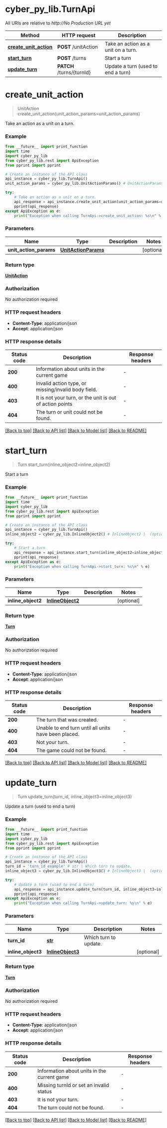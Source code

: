 # cyber_py_lib.TurnApi

All URIs are relative to *http://No Production URL yet*

Method | HTTP request | Description
------------- | ------------- | -------------
[**create_unit_action**](TurnApi.md#create_unit_action) | **POST** /unitAction | Take an action as a unit on a turn.
[**start_turn**](TurnApi.md#start_turn) | **POST** /turns | Start a turn
[**update_turn**](TurnApi.md#update_turn) | **PATCH** /turns/{turnId} | Update a turn (used to end a turn)


# **create_unit_action**
> UnitAction create_unit_action(unit_action_params=unit_action_params)

Take an action as a unit on a turn.

### Example

```python
from __future__ import print_function
import time
import cyber_py_lib
from cyber_py_lib.rest import ApiException
from pprint import pprint

# Create an instance of the API class
api_instance = cyber_py_lib.TurnApi()
unit_action_params = cyber_py_lib.UnitActionParams() # UnitActionParams |  (optional)

try:
    # Take an action as a unit on a turn.
    api_response = api_instance.create_unit_action(unit_action_params=unit_action_params)
    pprint(api_response)
except ApiException as e:
    print("Exception when calling TurnApi->create_unit_action: %s\n" % e)
```

### Parameters

Name | Type | Description  | Notes
------------- | ------------- | ------------- | -------------
 **unit_action_params** | [**UnitActionParams**](UnitActionParams.md)|  | [optional] 

### Return type

[**UnitAction**](UnitAction.md)

### Authorization

No authorization required

### HTTP request headers

 - **Content-Type**: application/json
 - **Accept**: application/json

### HTTP response details
| Status code | Description | Response headers |
|-------------|-------------|------------------|
**200** | Information about units in the current game |  -  |
**400** | Invalid action type, or missing/invalid body field. |  -  |
**403** | It is not your turn, or the unit is out of action points |  -  |
**404** | The turn or unit could not be found. |  -  |

[[Back to top]](#) [[Back to API list]](../README.md#documentation-for-api-endpoints) [[Back to Model list]](../README.md#documentation-for-models) [[Back to README]](../README.md)

# **start_turn**
> Turn start_turn(inline_object2=inline_object2)

Start a turn

### Example

```python
from __future__ import print_function
import time
import cyber_py_lib
from cyber_py_lib.rest import ApiException
from pprint import pprint

# Create an instance of the API class
api_instance = cyber_py_lib.TurnApi()
inline_object2 = cyber_py_lib.InlineObject2() # InlineObject2 |  (optional)

try:
    # Start a turn
    api_response = api_instance.start_turn(inline_object2=inline_object2)
    pprint(api_response)
except ApiException as e:
    print("Exception when calling TurnApi->start_turn: %s\n" % e)
```

### Parameters

Name | Type | Description  | Notes
------------- | ------------- | ------------- | -------------
 **inline_object2** | [**InlineObject2**](InlineObject2.md)|  | [optional] 

### Return type

[**Turn**](Turn.md)

### Authorization

No authorization required

### HTTP request headers

 - **Content-Type**: application/json
 - **Accept**: application/json

### HTTP response details
| Status code | Description | Response headers |
|-------------|-------------|------------------|
**200** | The turn that was created. |  -  |
**400** | Unable to end turn until all units have been placed. |  -  |
**403** | Not your turn. |  -  |
**404** | The game could not be found. |  -  |

[[Back to top]](#) [[Back to API list]](../README.md#documentation-for-api-endpoints) [[Back to Model list]](../README.md#documentation-for-models) [[Back to README]](../README.md)

# **update_turn**
> Turn update_turn(turn_id, inline_object3=inline_object3)

Update a turn (used to end a turn)

### Example

```python
from __future__ import print_function
import time
import cyber_py_lib
from cyber_py_lib.rest import ApiException
from pprint import pprint

# Create an instance of the API class
api_instance = cyber_py_lib.TurnApi()
turn_id = 'turn_id_example' # str | Which turn to update.
inline_object3 = cyber_py_lib.InlineObject3() # InlineObject3 |  (optional)

try:
    # Update a turn (used to end a turn)
    api_response = api_instance.update_turn(turn_id, inline_object3=inline_object3)
    pprint(api_response)
except ApiException as e:
    print("Exception when calling TurnApi->update_turn: %s\n" % e)
```

### Parameters

Name | Type | Description  | Notes
------------- | ------------- | ------------- | -------------
 **turn_id** | [**str**](.md)| Which turn to update. | 
 **inline_object3** | [**InlineObject3**](InlineObject3.md)|  | [optional] 

### Return type

[**Turn**](Turn.md)

### Authorization

No authorization required

### HTTP request headers

 - **Content-Type**: application/json
 - **Accept**: application/json

### HTTP response details
| Status code | Description | Response headers |
|-------------|-------------|------------------|
**200** | Information about units in the current game |  -  |
**400** | Missing turnId or set an invalid status |  -  |
**403** | It is not your turn. |  -  |
**404** | The turn could not be found. |  -  |

[[Back to top]](#) [[Back to API list]](../README.md#documentation-for-api-endpoints) [[Back to Model list]](../README.md#documentation-for-models) [[Back to README]](../README.md)

